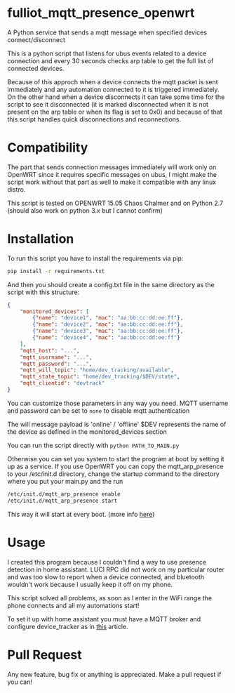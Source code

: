 # fulliot_mqtt_presence_openwrt
A Python service that sends a mqtt message when specified devices connect/disconnect

This is a python script that listens for ubus events related to a device connection and every 30 seconds checks arp table to get the full list of connected devices.

Because of this approch when a device connects the mqtt packet is sent immediately and any automation connected to it is triggered immediately.
On the other hand when a device disconnects it can take some time for the script to see it disconnected (it is marked disconnected when it is not present on the arp table or when its flag is set to 0x0) and because of that this script handles quick disconnections and reconnections.

# Compatibility

The part that sends connection messages immediately will work only on OpenWRT since it requires specific messages on ubus, I might make the script work without that part as well to make it compatible with any linux distro.

This script is tested on OPENWRT 15.05 Chaos Chalmer and on Python 2.7 (should also work on python 3.x but I cannot confirm)

# Installation

To run this script you have to install the requirements via pip:
```bash
pip install -r requirements.txt 
```

And then you should create a config.txt file in the same directory as the script with this structure:
```json
{
    "monitored_devices": [
        {"name": "device1", "mac": "aa:bb:cc:dd:ee:ff"}, 
        {"name": "device2", "mac": "aa:bb:cc:dd:ee:ff"}, 
        {"name": "device3", "mac": "aa:bb:cc:dd:ee:ff"}, 
        {"name": "device4", "mac": "aa:bb:cc:dd:ee:ff"}
    ],
    "mqtt_host": "...",
    "mqtt_username": "...",
    "mqtt_password": "...",
    "mqtt_will_topic": "home/dev_tracking/available",
    "mqtt_state_topic": "home/dev_tracking/$DEV/state",
    "mqtt_clientid": "devtrack"
}
```
You can customize those parameters in any way you need.
MQTT username and password can be set to ```none``` to disable mqtt authentication

The will message payload is 'online' / 'offline'
$DEV represents the name of the device as defined in the monitored_devices section

You can run the script directly with ```python PATH_TO_MAIN.py```

Otherwise you can set you system to start the program at boot by setting it up as a service.
If you use OpenWRT you can copy the mqtt_arp_presence to your /etc/init.d directory, change the startup command to the directory where you put your main.py and the run
```bash
/etc/init.d/mqtt_arp_presence enable
/etc/init.d/mqtt_arp_presence start
```

This way it will start at every boot. (more info [here](https://openwrt.org/docs/techref/initscripts))

# Usage

I created this program because I couldn't find a way to use presence detection in home assistant.
LUCI RPC did not work on my particular router and was too slow to report when a device connected, and bluetooth wouldn't work because I usually keep it off on my phone.

This script solved all problems, as soon as I enter in the WiFi range the phone connects and all my automations start!

To set it up with home assistant you must have a MQTT broker and configure device_tracker as in [this](https://www.home-assistant.io/integrations/device_tracker.mqtt) article.

# Pull Request

Any new feature, bug fix or anything is appreciated.
Make a pull request if you can!



